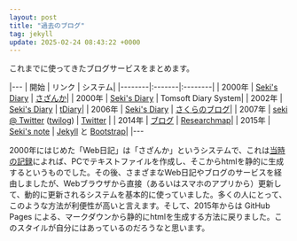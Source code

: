 ```yaml
---
layout: post
title: "過去のブログ"
tag: jekyll
update: 2025-02-24 08:43:22 +0000
---
```

これまでに使ってきたブログサービスをまとめます。

|---
| 開始   | リンク | システム|
|--------|:-------|:--------|
| 2000年 | [Seki's Diary](https://seki.webmasters.gr.jp/diary/summary.html) | [さざんか](https://seki.webmasters.gr.jp/diary/200001_1.html#2000-01-22)|
| 2000年 | [Seki's Diary](https://seki.webmasters.gr.jp/diary/summary.html) | Tomsoft Diary System|
| 2002年 | [Seki's Diary](https://seki.webmasters.gr.jp/tdiary/) | [tDiary](https://www.tdiary.org/)|
| 2006年 | [Seki's Diary](http://seki.sblo.jp/archives/200609-1.html) | [さくらのブログ](http://info.sblo.jp/article/188154100.html)|
| 2007年 | [seki @ Twitter](https://x.com/seki) ([twilog](https://twilog.togetter.com/seki)) | [Twitter](https://x.com/) |
| 2014年 | [ブログ](https://researchmap.jp/sekik/%E3%83%96%E3%83%AD%E3%82%B0/) | [Researchmap](https://researchmap.jp/)|
| 2015年 | [Seki's note](https://sekika.github.io) | [Jekyll](https://jekyllrb.com/) と [Bootstrap](https://builtwithbootstrap.com/)|
|---

2000年にはじめた「Web日記」は「さざんか」というシステムで、これは[当時の記録](https://seki.webmasters.gr.jp/diary/200001_1.html#2000-01-22)によれば、PCでテキストファイルを作成し、そこからhtmlを静的に生成するというものでした。その後、さまざまなWeb日記やブログのサービスを経由しましたが、Webブラウザから直接（あるいはスマホのアプリから）更新して、動的に更新されるシステムを基本的に使っていました。多くの人にとって、このような方法が利便性が高いと言えます。そして、2015年からは GitHub Pages による、マークダウンから静的にhtmlを生成する方法に戻りました。このスタイルが自分にはあっているのだろうなと思います。
